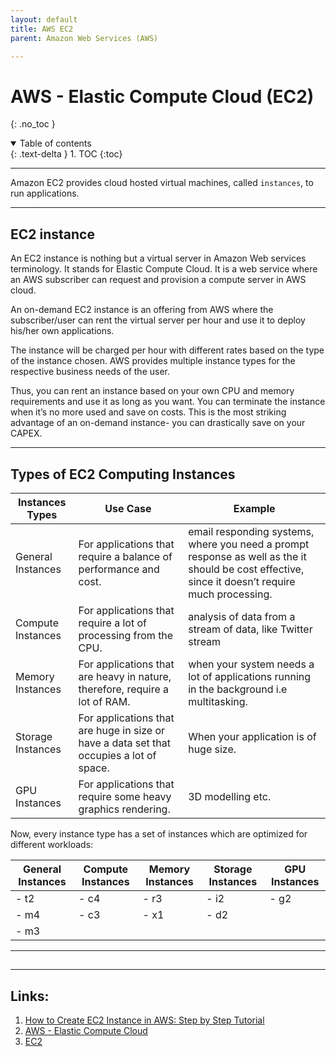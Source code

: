```yaml
---
layout: default
title: AWS EC2
parent: Amazon Web Services (AWS)

---
```


# AWS - Elastic Compute Cloud (EC2)
{: .no_toc }

<details open markdown="block">
  <summary>
    Table of contents
  </summary>
  {: .text-delta }
1. TOC
{:toc}
</details>

---

Amazon EC2 provides cloud hosted virtual machines, called `instances`, to run applications.

---

## EC2 instance

An EC2 instance is nothing but a virtual server in Amazon Web services terminology. It stands for Elastic Compute Cloud. It is a web service where an AWS subscriber can request and provision a compute server in AWS cloud.

An on-demand EC2 instance is an offering from AWS where the subscriber/user can rent the virtual server per hour and use it to deploy his/her own applications.

The instance will be charged per hour with different rates based on the type of the instance chosen. AWS provides multiple instance types for the respective business needs of the user.

Thus, you can rent an instance based on your own CPU and memory requirements and use it as long as you want. You can terminate the instance when it’s no more used and save on costs. This is the most striking advantage of an on-demand instance- you can drastically save on your CAPEX.


---

## Types of EC2 Computing Instances


| Instances Types   | Use Case | Example |
|-------------------|----------|---------|
| General Instances | For applications that require a balance of performance and cost.| email responding systems, where you need a prompt response as well as the it should be cost effective, since it doesn’t require much processing.|
| Compute Instances | For applications that require a lot of processing from the CPU.         |   analysis of data from a stream of data, like Twitter stream      |
| Memory Instances  | For applications that are heavy in nature, therefore, require a lot of RAM.         | when your system needs a lot of applications running in the background i.e multitasking.       |
| Storage Instances |  For applications that are huge in size or have a data set that occupies a lot of space.        |  When your application is of huge size.       |
| GPU Instances     |  For applications that require some heavy graphics rendering.        | 3D modelling etc.       |


Now, every instance type has a set of instances which are optimized for different workloads:


| General Instances | Compute Instances |  Memory Instances | Storage Instances | GPU Instances | 
|-------------------|----------|---------|-------------------|---------------|
| - t2              |  - c4    |  - r3   | - i2                | - g2            |
| - m4                |  - c3    |  - x1   | - d2                |               |  
| - m3                |          |         |                   |               |  


---

## 

---

## Links: 

1. [How to Create EC2 Instance in AWS: Step by Step Tutorial](https://www.guru99.com/creating-amazon-ec2-instance.html)
2. [AWS - Elastic Compute Cloud](https://www.tutorialspoint.com/amazon_web_services/amazon_web_services_elastic_compute_cloud.htm)
3. [EC2](https://www.javatpoint.com/aws-ec2)
